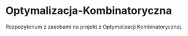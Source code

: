 # Optymalizacja-Kombinatoryczna
Rezpozytorium z zasobami na projekt z Optymalizacji Kombinatorycznej.
